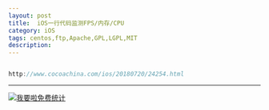 ```yaml
---
layout: post
title:  iOS一行代码监测FPS/内存/CPU
category: iOS
tags: centos,ftp,Apache,GPL,LGPL,MIT
description: 
---
```


```javascript

http://www.cocoachina.com/ios/20180720/24254.html

```



---


<script language="javascript" type="text/javascript" src="//js.users.51.la/19176892.js"></script>
<noscript><a href="//www.51.la/?19176892" target="_blank"><img alt="&#x6211;&#x8981;&#x5566;&#x514D;&#x8D39;&#x7EDF;&#x8BA1;" src="//img.users.51.la/19176892.asp" style="border:none" /></a></noscript>

